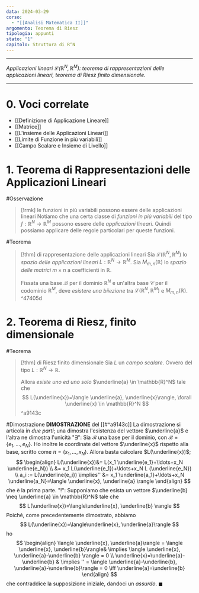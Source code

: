 ```yaml
---
data: 2024-03-29
corso:
  - "[[Analisi Matematica II]]"
argomento: Teorema di Riesz
tipologia: appunti
stato: "1"
capitolo: Struttura di R^N
---
```

- - -
*Applicazioni lineari $\mathcal{L}(\mathbb{R}^N, \mathbb{R}^M)$: teorema di rappresentazioni delle applicazioni lineari, teorema di Riesz finito dimensionale.*
- - -
# 0. Voci correlate
- [[Definizione di Applicazione Lineare]]
- [[Matrice]]
- [[L'insieme delle Applicazioni Lineari]]
- [[Limite di Funzione in più variabili]]
- [[Campo Scalare e Insieme di Livello]]
# 1. Teorema di Rappresentazioni delle Applicazioni Lineari
#Osservazione 
> [!rmk] le funzioni in più variabili possono essere delle applicazioni lineari
> Notiamo che una certa classe di *funzioni in più variabili* del tipo $f: \mathbb{R}^N \longrightarrow \mathbb{R}^M$ possono essere delle *applicazioni lineari*. Quindi possiamo applicare delle regole particolari per queste funzioni.

#Teorema 
> [!thm] di rappresentazione delle applicazioni lineari
> Sia $\mathcal{L}(\mathbb{R}^N, \mathbb{R}^M)$ lo *spazio delle applicazioni lineari* $L: \mathbb{R}^N \longrightarrow \mathbb{R}^M$. Sia $M_{m,n}(\mathbb{R})$ lo *spazio delle matrici* $m \times n$ a coefficienti in $\mathbb{R}$.
> 
> Fissata una base $\mathcal{B}$ per il dominio $\mathbb{R}^N$ e un'altra base $\mathcal{C}$ per il codominio $\mathbb{R}^M$, deve *esistere una biiezione* tra $\mathcal{L}(\mathbb{R}^N, \mathbb{R}^M)$ e $M_{m,n}(\mathbb{R})$. 
^47405d

# 2. Teorema di Riesz, finito dimensionale
#Teorema 
> [!thm] di Riesz finito dimensionale
> Sia $L$ un *campo scalare*. Ovvero del tipo $L:\mathbb{R}^N \longrightarrow \mathbb{R}$.
> 
> Allora *esiste uno ed uno solo* $\underline{a} \in \mathbb{R}^N$ tale che
> $$
> L(\underline{x})=\langle \underline{a}, \underline{x}\rangle, \forall \underline{x} \in \mathbb{R}^N
> $$
^a9143c

#Dimostrazione 
**DIMOSTRAZIONE** del [[#^a9143c]]
La dimostrazione si articola in *due parti*; una dimostra l'esistenza del vettore $\underline{a}$ e l'altra ne dimostra l'unicità
"$\exists$": Sia $\mathcal{B}$ una base per il dominio, con $\mathcal{B}=\{e_1, \ldots, e_N\}$. Ho inoltre le coordinate del vettore $\underline{x}$ rispetto alla base, scritto come $\pi=(x_1,\ldots,x_N)$. Allora basta calcolare $L(\underline{x})$;
$$
\begin{align}
L(\underline{x})&= L(x_1 \underline{e_1}+\ldots+x_N \underline{e_N}) \\ &= x_1 L(\underline{e_1})+\ldots+x_N L (\underline{e_N}) \\  a_i := L(\underline{e_i}) \implies'' &= x_1 \underline{a_1}+\ldots+x_N \underline{a_N}=\langle \underline{x}, \underline{a} \rangle
\end{align}
$$
che è la prima parte.
"$!$": Supponiamo che esista un vettore $\underline{b} \neq \underline{a} \in \mathbb{R}^N$ tale che
$$
L(\underline{x})=\langle\underline{x}, \underline{b} \rangle
$$
Poiché, come precedentemente dimostrato, abbiamo
$$
L(\underline{x})=\langle\underline{x}, \underline{a}\rangle
$$
ho
$$
\begin{align}
\langle \underline{x}, \underline{a}\rangle = \langle \underline{x}, \underline{b}\rangle&  \implies \langle \underline{x}, \underline{a}-\underline{b} \rangle = 0 
\\ \underline{x}=\underline{a}-\underline{b} & \implies '' = \langle \underline{a}-\underline{b}, \underline{a}-\underline{b}\rangle = 0 \iff \underline{a}=\underline{b}
\end{align}
$$
che contraddice la supposizione iniziale, dandoci un *assurdo*. $\blacksquare$
